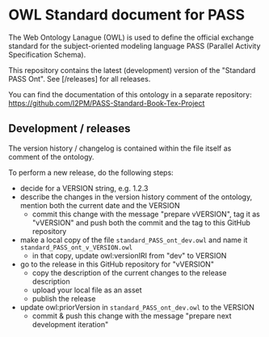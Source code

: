 # OWL Standard document for PASS

The Web Ontology Lanague (OWL) is used to define the official exchange standard for the subject-oriented modeling language PASS (Parallel Activity Specification Schema).

This repository contains the latest (development) version of the "Standard PASS Ont". See [/releases] for all releases.

You can find the documentation of this ontology in a separate repository: https://github.com/I2PM/PASS-Standard-Book-Tex-Project

## Development / releases

The version history / changelog is contained within the file itself as comment of the ontology.

To perform a new release, do the following steps:
* decide for a VERSION string, e.g. 1.2.3
* describe the changes in the version history comment of the ontology, mention both the current date and the VERSION
  * commit this change with the message "prepare vVERSION", tag it as "vVERSION" and push both the commit and the tag to this GitHub repository
* make a local copy of the file `standard_PASS_ont_dev.owl` and name it `standard_PASS_ont_v_VERSION.owl`
  * in that copy, update owl:versionIRI from "dev" to VERSION
* go to the release in this GitHub repository for "vVERSION"
  * copy the description of the current changes to the release description
  * upload your local file as an asset
  * publish the release
* update owl:priorVersion in `standard_PASS_ont_dev.owl` to the VERSION
  * commit & push this change with the message "prepare next development iteration"
